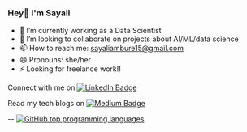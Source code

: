 ### Hey👋  I'm Sayali

- 🔭 I’m currently working as a Data Scientist
- 👯 I’m looking to collaborate on projects about AI/ML/data science
- 📫 How to reach me: sayaliambure15@gmail.com
- 😄 Pronouns: she/her
- ⚡ Looking for freelance work!!


<p> Connect with me on   
<a href="https://www.linkedin.com/in/sayali-ambure"><img src="https://img.shields.io/badge/LinkedIn-blue?style=for-the-badge&logo=linkedin&logoColor=white" alt="LinkedIn Badge"></a>
</p>

<p> Read my tech blogs on   
<a href="https://medium.com/@sayaliambure15"><img src="https://img.shields.io/badge/Medium-12100E?style=for-the-badge&logo=medium&logoColor=white" alt="Medium Badge"></a>
</p>

--
[![GitHub top programming languages](https://github-readme-stats.vercel.app/api/top-langs/?username=sayaliambure&langs_count=8&layout=compact&theme=great-gatsby)](https://github.com/anuraghazra/github-readme-stats)
